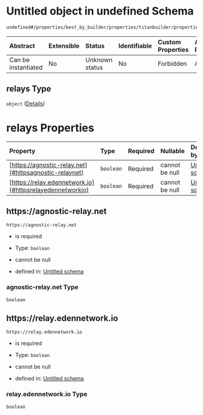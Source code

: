 # Untitled object in undefined Schema

```txt
undefined#/properties/best_by_builder/properties/titanbuilder/properties/relays
```



| Abstract            | Extensible | Status         | Identifiable | Custom Properties | Additional Properties | Access Restrictions | Defined In                                                         |
| :------------------ | :--------- | :------------- | :----------- | :---------------- | :-------------------- | :------------------ | :----------------------------------------------------------------- |
| Can be instantiated | No         | Unknown status | No           | Forbidden         | Allowed               | none                | [Bid.schema.json\*](../out/Bid.schema.json "open original schema") |

## relays Type

`object` ([Details](bid-properties-best_by_builder-properties-titanbuilder-properties-relays.md))

# relays Properties

| Property                                                 | Type      | Required | Nullable       | Defined by                                                                                                                                                                                                                                             |
| :------------------------------------------------------- | :-------- | :------- | :------------- | :----------------------------------------------------------------------------------------------------------------------------------------------------------------------------------------------------------------------------------------------------- |
| [https://agnostic-relay.net](#httpsagnostic-relaynet)    | `boolean` | Required | cannot be null | [Untitled schema](bid-properties-best_by_builder-properties-titanbuilder-properties-relays-properties-agnostic-relaynet.md "undefined#/properties/best_by_builder/properties/titanbuilder/properties/relays/properties/https://agnostic-relay.net")    |
| [https://relay.edennetwork.io](#httpsrelayedennetworkio) | `boolean` | Required | cannot be null | [Untitled schema](bid-properties-best_by_builder-properties-titanbuilder-properties-relays-properties-relayedennetworkio.md "undefined#/properties/best_by_builder/properties/titanbuilder/properties/relays/properties/https://relay.edennetwork.io") |

## https\://agnostic-relay.net



`https://agnostic-relay.net`

* is required

* Type: `boolean`

* cannot be null

* defined in: [Untitled schema](bid-properties-best_by_builder-properties-titanbuilder-properties-relays-properties-agnostic-relaynet.md "undefined#/properties/best_by_builder/properties/titanbuilder/properties/relays/properties/https://agnostic-relay.net")

### agnostic-relay.net Type

`boolean`

## https\://relay.edennetwork.io



`https://relay.edennetwork.io`

* is required

* Type: `boolean`

* cannot be null

* defined in: [Untitled schema](bid-properties-best_by_builder-properties-titanbuilder-properties-relays-properties-relayedennetworkio.md "undefined#/properties/best_by_builder/properties/titanbuilder/properties/relays/properties/https://relay.edennetwork.io")

### relay.edennetwork.io Type

`boolean`
